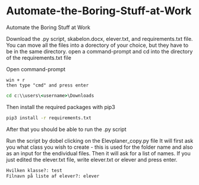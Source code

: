 # Automate-the-Boring-Stuff-at-Work
Automate the Boring Stuff at Work

Download the .py script, skabelon.docx, elever.txt, and requirements.txt file.
You can move all the files into a dorectory of your choice, but they have to be in the same directory. 
open a command-prompt and cd into the directory of the requirements.txt file

Open command-prompt
```
win + r
then type "cmd" and press enter
```

```cmd
cd c:\\users\<username>\Downloads
``` 

Then install the required packages with pip3
```cmd
pip3 install -r requirements.txt
```

After that you should be able to run the .py script

Run the script by dobel clicking on the Elevplaner_copy.py file
It will first ask you what class you wish to create - this is used for the folder name and also as an input for the endividual files.
Then it will ask for a list of names. If you just edited the elever.txt file, write elever.txt or elever and press enter.

```cmd
Hvilken klasse?: test
Filnavn på liste af elever?: elever
```
